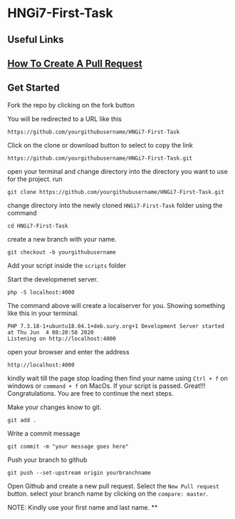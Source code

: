 # HNGi7-First-Task

## Useful Links

## [How To Create A Pull Request](https://www.digitalocean.com/community/tutorials/how-to-create-a-pull-request-on-github)

## Get Started
Fork the repo by clicking on the fork button 

You will be redirected to a URL like this

```
https://github.com/yourgithubusername/HNGi7-First-Task
```

Click on the clone or download button to select to copy the link 

```
https://github.com/yourgithubusername/HNGi7-First-Task.git
```
open your terminal and change directory into the directory you want to use for the project. run

```
git clone https://github.com/yourgithubusername/HNGi7-First-Task.git
```

change directory into the newly cloned `HNGi7-First-Task` folder using the command 
```
cd HNGi7-First-Task
```

create a new branch with your name.

```
git checkout -b yourgithubusername
```

Add your script inside the `scripts` folder

Start the developmenet server.
```
php -S localhost:4000
```

The command above will create a localserver for you. Showing something like this in your terminal.
``` 
PHP 7.3.18-1+ubuntu18.04.1+deb.sury.org+1 Development Server started at Thu Jun  4 08:20:58 2020
Listening on http://localhost:4000
```

open your browser and enter the address
```
http://localhost:4000
```

kindly wait till the page stop loading then find your name using `Ctrl + f` on windows or `command + f` on MacOs.
If your script is passed. Great!!! Congratulations.
You are free to continue the next steps.

Make your changes know to git.
```
git add .
```

Write a commit message 
```
git commit -m "your message goes here"
```

Push your branch to github 
```
git push --set-upstream origin yourbranchname
```

Open Github and create a new pull request. Select the `New Pull request` button. select your branch name by clicking on the `compare: master`. 

NOTE: Kindly use your first name and last name. **